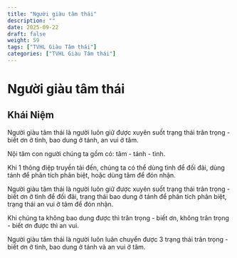 ```yaml
---
title: "Người giàu tâm thái"
description: ""
date: 2025-09-22
draft: false
weight: 59
tags: ["TVHL Giàu Tâm thái"]
categories: ["TVHL Giàu Tâm thái"]
---
```


# Người giàu tâm thái

<!-- **Mã:** 
**Nhóm:**  -->

## Khái Niệm

Người giàu tâm thái là người luôn giữ được xuyên suốt trạng thái trân trọng - biết ơn ở tình, bao dung ở tánh, an vui ở tâm.

Nội tâm con người chúng ta gồm có: tâm - tánh - tình.

Khi 1 thông điệp truyền tải đến, chúng ta có thể dùng tình để đối đãi, dùng tánh để phân tích phân biệt, hoặc dùng tâm để đón nhận.

Người giàu tâm thái là người luôn giữ được xuyên suốt trạng thái trân trọng - biết ơn ở tình để đối đãi, trạng thái bao dung ở tánh để phân tích phân biệt, trạng thái an vui ở tâm để đón nhận.

Khi chúng ta không bao dung được thì trân trọng - biết ơn, không trân trọng - biết ơn được thì an vui.

Người giàu tâm thái là người luôn luân chuyển được 3 trạng thái trân trọng - biết ơn ở tình, bao dung ở tánh và an vui ở tâm.
